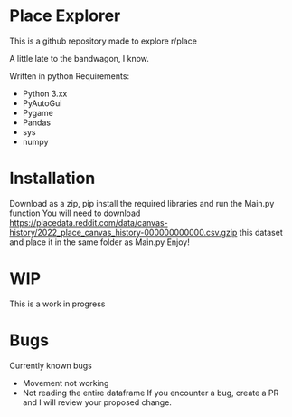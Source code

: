 # Place Explorer
This is a github repository made to explore r/place

A little late to the bandwagon, I know.

Written in python
Requirements:
 - Python 3.xx
 - PyAutoGui
 - Pygame
 - Pandas
 - sys
 - numpy

# Installation
Download as a zip, pip install the required libraries and run the Main.py function
You will need to download https://placedata.reddit.com/data/canvas-history/2022_place_canvas_history-000000000000.csv.gzip
this dataset and place it in the same folder as Main.py
Enjoy!

# WIP
This is a work in progress

# Bugs
Currently known bugs
 - Movement not working
 - Not reading the entire dataframe
If you encounter a bug, create a PR and I will review your proposed change.
